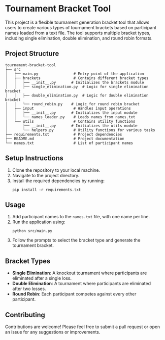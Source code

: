 # Tournament Bracket Tool

This project is a flexible tournament generation bracket tool that allows users to create various types of tournament brackets based on participant names loaded from a text file. The tool supports multiple bracket types, including single elimination, double elimination, and round robin formats.

## Project Structure

```
tournament-bracket-tool
├── src
│   ├── main.py                # Entry point of the application
│   ├── brackets               # Contains different bracket types
│   │   ├── __init__.py       # Initializes the brackets module
│   │   ├── single_elimination.py  # Logic for single elimination bracket
│   │   ├── double_elimination.py  # Logic for double elimination bracket
│   │   └── round_robin.py    # Logic for round robin bracket
│   ├── input                  # Handles input operations
│   │   ├── __init__.py       # Initializes the input module
│   │   └── names_loader.py    # Loads names from names.txt
│   └── utils                  # Contains utility functions
│       ├── __init__.py       # Initializes the utils module
│       └── helpers.py         # Utility functions for various tasks
├── requirements.txt           # Project dependencies
├── README.md                  # Project documentation
└── names.txt                  # List of participant names
```

## Setup Instructions

1. Clone the repository to your local machine.
2. Navigate to the project directory.
3. Install the required dependencies by running:
   ```
   pip install -r requirements.txt
   ```

## Usage

1. Add participant names to the `names.txt` file, with one name per line.
2. Run the application using:
   ```
   python src/main.py
   ```
3. Follow the prompts to select the bracket type and generate the tournament bracket.

## Bracket Types

- **Single Elimination**: A knockout tournament where participants are eliminated after a single loss.
- **Double Elimination**: A tournament where participants are eliminated after two losses.
- **Round Robin**: Each participant competes against every other participant.

## Contributing

Contributions are welcome! Please feel free to submit a pull request or open an issue for any suggestions or improvements.